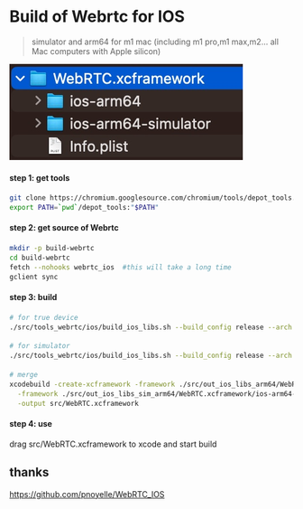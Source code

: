 # Build of Webrtc for IOS

> simulator and arm64 for m1 mac (including m1 pro,m1 max,m2... all Mac computers with Apple silicon)

![](Xnip2023-02-10_17-39-21.jpg)

#### step 1: get tools
```bash
git clone https://chromium.googlesource.com/chromium/tools/depot_tools.git
export PATH=`pwd`/depot_tools:"$PATH"
```

#### step 2: get source of Webrtc
```bash
mkdir -p build-webrtc
cd build-webrtc
fetch --nohooks webrtc_ios  #this will take a long time
gclient sync
```

#### step 3: build
```bash
# for true device
./src/tools_webrtc/ios/build_ios_libs.sh --build_config release --arch arm64 -o ./src/out_ios_libs_arm64

# for simulator
./src/tools_webrtc/ios/build_ios_libs.sh --build_config release --arch simulator:arm64 -o ./src/out_ios_libs_sim_arm64

# merge
xcodebuild -create-xcframework -framework ./src/out_ios_libs_arm64/WebRTC.xcframework/ios-arm64/WebRTC.framework \
  -framework ./src/out_ios_libs_sim_arm64/WebRTC.xcframework/ios-arm64-simulator/WebRTC.framework \
  -output src/WebRTC.xcframework
```

#### step 4: use
drag src/WebRTC.xcframework to xcode and start build

## thanks
https://github.com/pnoyelle/WebRTC_IOS
